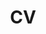 ---
layout: cv
permalink: /cv/
title: CV
nav: true
nav_order: 4
cv_pdf: KenYu_CV_2025.pdf # KenYu_CV_V3.pdf
description: # This is a description of the page. You can modify it in 'pages/_cv.md'. You can also change or remove the top pdf download button.
toc:
  sidebar: left
---